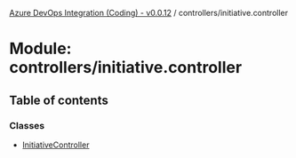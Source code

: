 [Azure DevOps Integration (Coding) - v0.0.12](../README.md) / controllers/initiative.controller

# Module: controllers/initiative.controller

## Table of contents

### Classes

- [InitiativeController](../classes/controllers_initiative_controller.InitiativeController.md)
